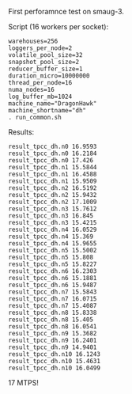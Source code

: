 
First perforamnce test on smaug-3.

Script (16 workers per socket):

    warehouses=256
    loggers_per_node=2
    volatile_pool_size=32
    snapshot_pool_size=2
    reducer_buffer_size=1
    duration_micro=10000000
    thread_per_node=16
    numa_nodes=16
    log_buffer_mb=1024
    machine_name="DragonHawk"
    machine_shortname="dh"
    . run_common.sh


Results:

    result_tpcc_dh.n0 16.9593
    result_tpcc_dh.n0 16.2184
    result_tpcc_dh.n0 17.426
    result_tpcc_dh.n1 15.5844
    result_tpcc_dh.n1 16.4588
    result_tpcc_dh.n1 15.9509
    result_tpcc_dh.n2 16.5192
    result_tpcc_dh.n2 15.9432
    result_tpcc_dh.n2 17.1009
    result_tpcc_dh.n3 15.7612
    result_tpcc_dh.n3 16.845
    result_tpcc_dh.n3 15.4215
    result_tpcc_dh.n4 16.0529
    result_tpcc_dh.n4 15.369
    result_tpcc_dh.n4 15.9655
    result_tpcc_dh.n5 15.5002
    result_tpcc_dh.n5 15.808
    result_tpcc_dh.n5 15.8227
    result_tpcc_dh.n6 16.2303
    result_tpcc_dh.n6 15.1881
    result_tpcc_dh.n6 15.9487
    result_tpcc_dh.n7 15.5843
    result_tpcc_dh.n7 16.0715
    result_tpcc_dh.n7 15.4087
    result_tpcc_dh.n8 15.8338
    result_tpcc_dh.n8 15.405
    result_tpcc_dh.n8 16.0541
    result_tpcc_dh.n9 15.3682
    result_tpcc_dh.n9 16.2401
    result_tpcc_dh.n9 14.9401
    result_tpcc_dh.n10 16.1243
    result_tpcc_dh.n10 15.4631
    result_tpcc_dh.n10 16.0499

17 MTPS!
